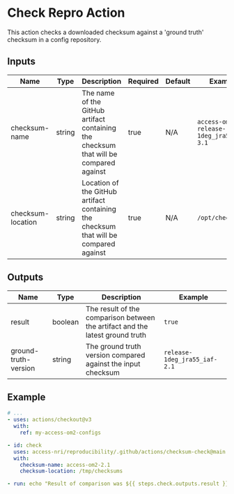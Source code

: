 # Check Repro Action

This action checks a downloaded checksum against a 'ground truth' checksum in a config repository.

## Inputs

| Name | Type | Description | Required | Default | Example |
| ---- | ---- | ----------- | -------- | ------- | ------- |
| checksum-name | string | The name of the GitHub artifact containing the checksum that will be compared against | true | N/A | `access-om2-release-1deg_jra55_iaf-3.1` |
| checksum-location | string | Location of the GitHub artifact containing the checksum that will be compared against | true | N/A | `/opt/checksums` |

## Outputs

| Name | Type | Description | Example |
| ---- | ---- | ----------- | ------- |
| result | boolean | The result of the comparison between the artifact and the latest ground truth | `true` |
| ground-truth-version | string | The ground truth version compared against the input checksum | `release-1deg_jra55_iaf-2.1` |

## Example

```yaml
# ...
- uses: actions/checkout@v3
  with:
    ref: my-access-om2-configs

- id: check
  uses: access-nri/reproducibility/.github/actions/checksum-check@main
  with:
    checksum-name: access-om2-2.1
    checksum-location: /tmp/checksums

- run: echo "Result of comparison was ${{ steps.check.outputs.result }} when comparing against ${{ steps.check.outputs.ground-truth-version }}.

```

